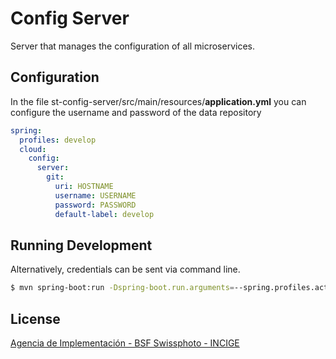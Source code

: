 # Config Server

Server that manages the configuration of all microservices.

## Configuration

In the file st-config-server/src/main/resources/**application.yml** you can configure the username and password of the data repository

```yml
spring:
  profiles: develop
  cloud:
    config:
      server:
        git:
          uri: HOSTNAME
          username: USERNAME
          password: PASSWORD
          default-label: develop
```

## Running Development

Alternatively, credentials can be sent via command line.

```sh
$ mvn spring-boot:run -Dspring-boot.run.arguments=--spring.profiles.active=develop,--spring.cloud.config.server.git.username=USERNAME,--spring.cloud.config.server.git.password=PASSWORD,--spring.cloud.config.server.git.uri=HOSTNAME
```

## License

[Agencia de Implementación - BSF Swissphoto - INCIGE](https://github.com/AgenciaImplementacion/st-config-server/blob/master/LICENSE)